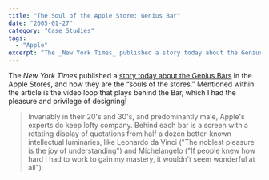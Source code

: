 ```yaml
---
title: "The Soul of the Apple Store: Genius Bar"
date: "2005-01-27"
category: "Case Studies"
tags:
  - "Apple"
excerpt: "The _New York Times_ published a story today about the Genius Bars in the Apple Stores, and how they are the &ldquo;souls of the stores.&rdquo; Mentioned within the article is the video loop that plays behind the Bar, which I had the pleasure and privilege of designing!"
---
```

The <em>New York Times</em> published a [story today about the Genius Bars](http://www.nytimes.com/2005/01/27/technology/circuits/27appl.html) in the Apple Stores, and how they are the &ldquo;souls of the stores.&rdquo; Mentioned within the article is the video loop that plays behind the Bar, which I had the pleasure and privilege of designing!

> Invariably in their 20's and 30's, and predominantly male, Apple's experts do keep lofty company. Behind each bar is a screen with a rotating display of quotations from half a dozen better-known intellectual luminaries, like Leonardo da Vinci ("The noblest pleasure is the joy of understanding") and Michelangelo ("If people knew how hard I had to work to gain my mastery, it wouldn't seem wonderful at all").